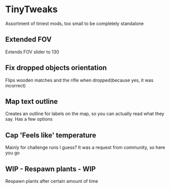 # TinyTweaks
Assortment of tiniest mods, too small to be completely standalone

## Extended FOV
Extends FOV slider to 130

## Fix dropped objects orientation
Flips wooden matches and the rifle when dropped(because yes, it was incorrect)

## Map text outline
Creates an outline for labels on the map, so you can actually read what they say. Has a few options

## Cap 'Feels like' temperature
Mainly for challenge runs I guess? It was a request from community, so here you go



## WIP - Respawn plants - WIP
Respawn plants after certain amount of time

## 
